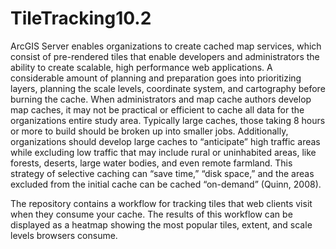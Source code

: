 TileTracking10.2
================

ArcGIS Server enables organizations to create cached map services, which consist of 
pre-rendered tiles that enable developers and administrators the ability to create scalable, 
high performance web applications. A considerable amount of planning and preparation goes 
into prioritizing layers, planning the scale levels, coordinate system, and cartography before 
burning the cache. When administrators and map cache authors develop map caches, it may 
not be practical or efficient to cache all data for the organizations entire study area. Typically 
large caches, those taking 8 hours or more to build should be broken up into smaller jobs. 
Additionally, organizations should develop large caches to “anticipate” high traffic areas while 
excluding low traffic that may include rural or uninhabited areas, like forests, deserts, large 
water bodies, and even remote farmland. This strategy of selective caching can “save time,” 
“disk space,” and the areas excluded from the initial cache can be cached “on-demand” 
(Quinn, 2008). 

The repository contains a workflow for tracking tiles that web clients visit when they consume your cache. The results of this workflow can be displayed as a heatmap showing the most popular tiles, extent, and scale levels browsers consume.
